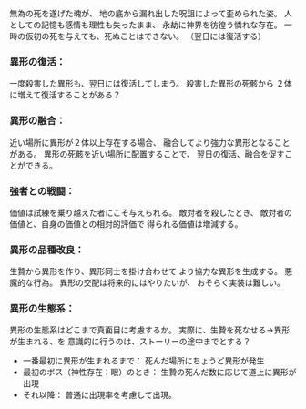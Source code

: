 無為の死を遂げた魂が、
地の底から漏れ出した呪詛によって歪められた姿。
人としての記憶も感情も理性も失ったまま、
永劫に神界を彷徨う憐れな存在。
一時の仮初の死を与えても、死ぬことはできない。
（翌日には復活する）

### 異形の復活：
一度殺害した異形も、翌日には復活してしまう。
殺害した異形の死骸から
２体に増えて復活することがある？

### 異形の融合：
近い場所に異形が２体以上存在する場合、
融合してより強力な異形となることがある。
異形の死骸を近い場所に配置することで、
翌日の復活、融合を促すことができる。

### 強者との戦闘：
価値は試練を乗り越えた者にこそ与えられる。
敵対者を殺したとき、
敵対者の価値と、自身の価値との相対的評価で
得られる価値は増減する。

### 異形の品種改良：
生贄から異形を作り、異形同士を掛け合わせて
より協力な異形を生成する。
悪魔的な行為。
異形の交配は将来的にはやりたいが、
おそらく実装は難しい。

### 異形の生態系：
異形の生態系はどこまで真面目に考慮するか。
実際に、生贄を死なせる→異形が生まれる、を
意識的に行うのは、ストーリーの途中までとする？

- 一番最初に異形が生まれるまで：
	死んだ場所にちょうど異形が発生
- 最初のボス（神性存在：眼）のとき：
	生贄の死んだ数に応じて道上に異形が出現
- それ以降：
	普通に出現率を考慮して出現。

